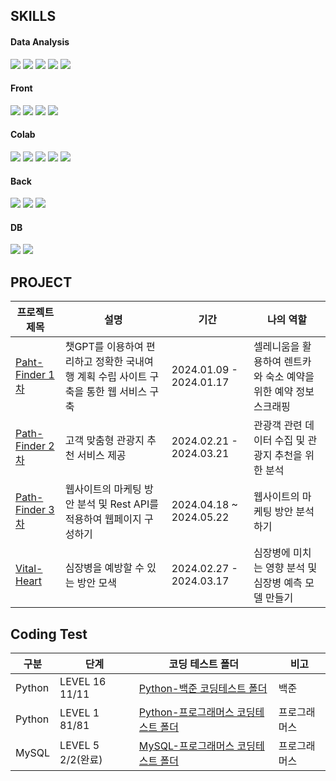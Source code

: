 ## SKILLS
#### Data Analysis
<img src="https://img.shields.io/badge/python-3776AB?style=for-the-badge&logo=python&logoColor=white"> <img src="https://img.shields.io/badge/pandas-150458?style=for-the-badge&logo=pandas&logoColor=white"> <img src="https://img.shields.io/badge/scikitlearn-F7931E?style=for-the-badge&logo=scikitlearn&logoColor=white"> <img src="https://img.shields.io/badge/jupyter-F37626?style=for-the-badge&logo=jupyter&logoColor=white"> <img src="https://img.shields.io/badge/googlecolab-F9AB00?style=for-the-badge&logo=googlecolab&logoColor=white"> 

#### Front
<img src="https://img.shields.io/badge/html5-E34F26?style=for-the-badge&logo=html5&logoColor=white"> <img src="https://img.shields.io/badge/javascript-F7DF1E?style=for-the-badge&logo=javascript&logoColor=black"> <img src="https://img.shields.io/badge/css-1572B6?style=for-the-badge&logo=css3&logoColor=white"> <img src="https://img.shields.io/badge/bootstrap-7952B3?style=for-the-badge&logo=bootstrap&logoColor=white">



#### Colab
<img src="https://img.shields.io/badge/github-181717?style=for-the-badge&logo=github&logoColor=white"> <img src="https://img.shields.io/badge/vscode-007ACC?style=for-the-badge&logo=visualstudiocode&logoColor=white"> <img src="https://img.shields.io/badge/jira-0052CC?style=for-the-badge&logo=jira&logoColor=white"> <img src="https://img.shields.io/badge/slack-4A154B?style=for-the-badge&logo=slack&logoColor=white"> <img src="https://img.shields.io/badge/docker-2496ED?style=for-the-badge&logo=docker&logoColor=white">

#### Back
<img src="https://img.shields.io/badge/python-3776AB?style=for-the-badge&logo=python&logoColor=white"> <img src="https://img.shields.io/badge/jinja-B41717?style=for-the-badge&logo=jinja&logoColor=white"> <img src="https://img.shields.io/badge/java-007396?style=for-the-badge&logo=java&logoColor=white">

#### DB
<img src="https://img.shields.io/badge/mongoDB-47A248?style=for-the-badge&logo=MongoDB&logoColor=white"> <img src="https://img.shields.io/badge/mysql-4479A1?style=for-the-badge&logo=mysql&logoColor=white">

## PROJECT
|프로젝트 제목|설명|기간|나의 역할|
|--|--|--|--|
|[Paht-Finder 1차](https://github.com/nohjuhyeon/AI_L.K.J)|챗GPT를 이용하여 편리하고 정확한 국내여행 계획 수립 사이트 구축을 통한 웹 서비스 구축|2024.01.09 - 2024.01.17|셀레니움을 활용하여 렌트카와 숙소 예약을 위한 예약 정보 스크래핑|
|[Path-Finder 2차](https://github.com/nohjuhyeon/AI_L.K.J_hubs)|고객 맞춤형 관광지 추천 서비스 제공|2024.02.21 - 2024.03.21|관광객 관련 데이터 수집 및 관광지 추천을 위한 분석|
|[Path-Finder 3차](https://github.com/nohjuhyeon/AI_LKJ_hubs_fastapi)|웹사이트의 마케팅 방안 분석 및 Rest API를 적용하여 웹페이지 구성하기|2024.04.18 ~ 2024.05.22|웹사이트의 마케팅 방안 분석하기|
|[Vital-Heart](https://github.com/nohjuhyeon/heart_disease_projects)|심장병을 예방할 수 있는 방안 모색|2024.02.27 - 2024.03.17|심장병에 미치는 영향 분석 및 심장병 예측 모델 만들기|
## Coding Test
|구분|단계|코딩 테스트 폴더|비고|
|--|--|--|--|
|Python|LEVEL 16 11/11|[Python-백준 코딩테스트 폴더](https://github.com/nohjuhyeon/coding_test/tree/main/Python/%EB%B0%B1%EC%A4%80)|백준|
|Python|LEVEL 1 81/81|[Python-프로그래머스 코딩테스트 폴더](https://github.com/nohjuhyeon/coding_test/tree/main/Python3/%ED%94%84%EB%A1%9C%EA%B7%B8%EB%9E%98%EB%A8%B8%EC%8A%A4)|프로그래머스|
|MySQL|LEVEL 5 2/2(완료)|[MySQL-프로그래머스 코딩테스트 폴더](https://github.com/nohjuhyeon/coding_test/tree/main/MySQL/%ED%94%84%EB%A1%9C%EA%B7%B8%EB%9E%98%EB%A8%B8%EC%8A%A4)|프로그래머스|



<!--
**nohjuhyeon/nohjuhyeon** is a ✨ _special_ ✨ repository because its `README.md` (this file) appears on your GitHub profile.

Here are some ideas to get you started:

- 🔭 I’m currently working on ...
- 🌱 I’m currently learning ...
- 👯 I’m looking to collaborate on ...
- 🤔 I’m looking for help with ...
- 💬 Ask me about ...
- 📫 How to reach me: ...
- 😄 Pronouns: ...
- ⚡ Fun fact: ...
-->
